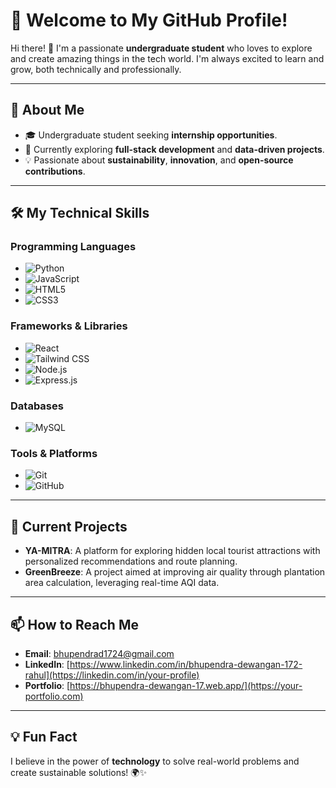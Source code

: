 # 🌟 Welcome to My GitHub Profile!

Hi there! 👋 I'm a passionate **undergraduate student** who loves to explore and create amazing things in the tech world. I'm always excited to learn and grow, both technically and professionally.

---

## 🚀 About Me

- 🎓 Undergraduate student seeking **internship opportunities**.
- 🌱 Currently exploring **full-stack development** and **data-driven projects**.
- 💡 Passionate about **sustainability**, **innovation**, and **open-source contributions**.

---

## 🛠️ My Technical Skills

### **Programming Languages**
- ![Python](https://img.shields.io/badge/-Python-3776AB?logo=python&logoColor=white&style=flat-square)
- ![JavaScript](https://img.shields.io/badge/-JavaScript-F7DF1E?logo=javascript&logoColor=black&style=flat-square)
- ![HTML5](https://img.shields.io/badge/-HTML5-E34F26?logo=html5&logoColor=white&style=flat-square)
- ![CSS3](https://img.shields.io/badge/-CSS3-1572B6?logo=css3&logoColor=white&style=flat-square)

### **Frameworks & Libraries**
- ![React](https://img.shields.io/badge/-React-61DAFB?logo=react&logoColor=black&style=flat-square)
- ![Tailwind CSS](https://img.shields.io/badge/-Tailwind%20CSS-06B6D4?logo=tailwindcss&logoColor=white&style=flat-square)
- ![Node.js](https://img.shields.io/badge/-Node.js-339933?logo=node.js&logoColor=white&style=flat-square)
- ![Express.js](https://img.shields.io/badge/-Express.js-000000?logo=express&logoColor=white&style=flat-square)

### **Databases**
- ![MySQL](https://img.shields.io/badge/-MySQL-4479A1?logo=mysql&logoColor=white&style=flat-square)

### **Tools & Platforms**
- ![Git](https://img.shields.io/badge/-Git-F05032?logo=git&logoColor=white&style=flat-square)
- ![GitHub](https://img.shields.io/badge/-GitHub-181717?logo=github&logoColor=white&style=flat-square)

---

## 🌱 Current Projects
- **YA-MITRA**: A platform for exploring hidden local tourist attractions with personalized recommendations and route planning.
- **GreenBreeze**: A project aimed at improving air quality through plantation area calculation, leveraging real-time AQI data.

---

## 📫 How to Reach Me
- **Email**: [bhupendrad1724@gmail.com](mailto:your-email@example.com)
- **LinkedIn**: [https://www.linkedin.com/in/bhupendra-dewangan-172-rahul](https://linkedin.com/in/your-profile)
- **Portfolio**: [https://bhupendra-dewangan-17.web.app/](https://your-portfolio.com)

---

## 💡 Fun Fact
I believe in the power of **technology** to solve real-world problems and create sustainable solutions! 🌍✨
